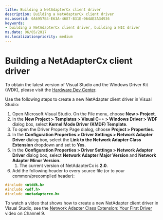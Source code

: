 ```yaml
---
title: Building a NetAdapterCx client driver
description: Building a NetAdapterCx client driver
ms.assetid: 0A6957B4-E63A-4687-B31E-064AE3A34936
keywords:
- building a NetAdapterCx client driver, building a NIC driver
ms.date: 06/05/2017
ms.localizationpriority: medium
---
```


# Building a NetAdapterCx client driver

To obtain the latest version of Visual Studio and the Windows Driver Kit (WDK), please visit the [Hardware Dev Center](../download-the-wdk.md).

Use the following steps to create a new NetAdapter client driver in Visual Studio:

1. Open Microsoft Visual Studio. On the File menu, choose **New > Project**.
2. In the **New Project > Templates > Visual C++ > Windows Driver > WDF** dialog box, select **Kernel Mode Driver (KMDF) Template**.
3. To open the Driver Property Page dialog, choose **Project > Properties**.
4. In the **Configuration Properties > Driver Settings > Network Adapter Driver** dialog box, select the **Link to the Network Adapter Class Extension** dropdown and set to **Yes**.
5. In the **Configuration Properties > Driver Settings > Network Adapter Driver** dialog box, select **Network Adapter Major Version** and **Network Adapter Minor Version**.
    1. The current version of NetAdapterCx is **2.0**.
6. Add the following header to every source file (or to your common/precompiled header):

```C++
#include <ntddk.h>
#include <wdf.h>
#include <netadaptercx.h>
```

To watch a video that shows how to create a new NetAdapter client driver in Visual Studio, see the [Network Adapter Class Extension: Your First Driver](https://aka.ms/netadapter/video2) video on Channel 9.